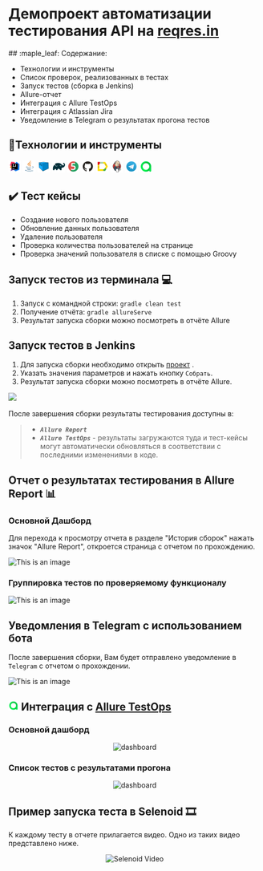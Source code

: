 <h1 >Демопроект автоматизации тестирования API на <a href="https://reqres.in/">reqres.in</a></h1>
## :maple_leaf: Содержание:

- Технологии и инструменты
- Список проверок, реализованных в тестах
- Запуск тестов (сборка в Jenkins)
- Allure-отчет
- Интеграция с Allure TestOps
- Интеграция с Atlassian Jira
- Уведомление в Telegram о результатах прогона тестов

## :maple_leaf:Технологии и инструменты

<p  align="left"

<code><img width="5%" title="IntelliJ IDEA" src="readme_resources/Idea.svg"></code>
<code><img width="5%" title="Java" src="readme_resources/Java.svg"></code>
<code><img width="5%" title="Selenoid" src="readme_resources/Selenoid.svg"></code>
<code><img width="5%" title="Gradle" src="readme_resources/Gradle.svg"></code>
<code><img width="5%" title="Junit5" src="readme_resources/JUnit5.svg"></code>
<code><img width="5%" title="GitHub" src="readme_resources/GitHub.svg"></code>
<code><img width="5%" title="Allure Report" src="readme_resources/Allure_Report.svg"></code>
<code><img width="5%" title="Jenkins" src="readme_resources/Jenkins.svg"></code>
<code><img width="5%" title="Telegram" src="readme_resources/Telegram.svg"></code>
<code><img width="5%" title="Allure_TO" src="readme_resources/Allure_TO.svg"></code>
</p>

## :heavy_check_mark: Тест кейсы

- Создание нового пользователя
- Обновление данных пользователя
- Удаление пользователя
- Проверка количества пользователей на странице
- Проверка значений пользователя в списке с помощью Groovy


##  Запуск тестов из терминала :computer:

1. Запуск с командной строки:
```gradle clean test```
2. Получение отчёта: ```gradle allureServe```
3. Результат запуска сборки можно посмотреть в отчёте Allure

 
##  Запуск тестов в Jenkins
1. Для запуска сборки необходимо открыть  <a target="_blank" href="https://jenkins.autotests.cloud/job/HW20/">проект</a> . 
2. Указать значения параметров и нажать кнопку ```Собрать```.
3. Результат запуска сборки можно посмотреть в отчёте Allure.

![](/readme_resources/Jenkins.png)

После завершения сборки результаты тестирования доступны в:
>- <code><strong>*Allure Report*</strong></code>
>- <code><strong>*Allure TestOps*</strong></code> - результаты загружаются туда и тест-кейсы могут автоматически обновляться в соответствии с последними изменениями в коде.

##  Отчет о результатах тестирования в Allure Report :bar_chart:
###  Основной Дашборд ###
Для перехода к просмотру отчета в разделе "История сборок" нажать значок "Allure Report", откроется страница с отчетом по прохождению.

![This is an image](/readme_resources/Allure_results.png)

###  Группировка тестов по проверяемому функционалу ###

![This is an image](/readme_resources/Allure_steps.png)
##  Уведомления в Telegram с использованием бота

После завершения сборки, Вам будет отправлено уведомление в ```Telegram``` с отчетом о прохождении.

![This is an image](/readme_resources/Telegram_bot.png)

## <img width="4%" title="Allure TestOPS" src="readme_resources/Allure_TO.svg"> Интеграция с [Allure TestOps](https://allure.autotests.cloud/launch/18485)
### Основной дашборд

<p align="center">
  <img src="readme_resources/Allure_TO_dashboard.png" alt="dashboard" width="900">
</p>

### Список тестов с результатами прогона

<p align="center">
  <img src="readme_resources/Allure_TO_results.png" alt="dashboard" width="900">
</p>



##  Пример запуска теста в Selenoid :film_strip:

К каждому тесту в отчете прилагается видео. Одно из таких видео представлено ниже.
<p align="center">
  <img title="Selenoid Video" src="readme_resources/video.gif">
</p>

